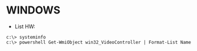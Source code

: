 WINDOWS
=======



* List HW:

```
c:\> systeminfo
c:\> powershell Get-WmiObject win32_VideoController | Format-List Name
```
